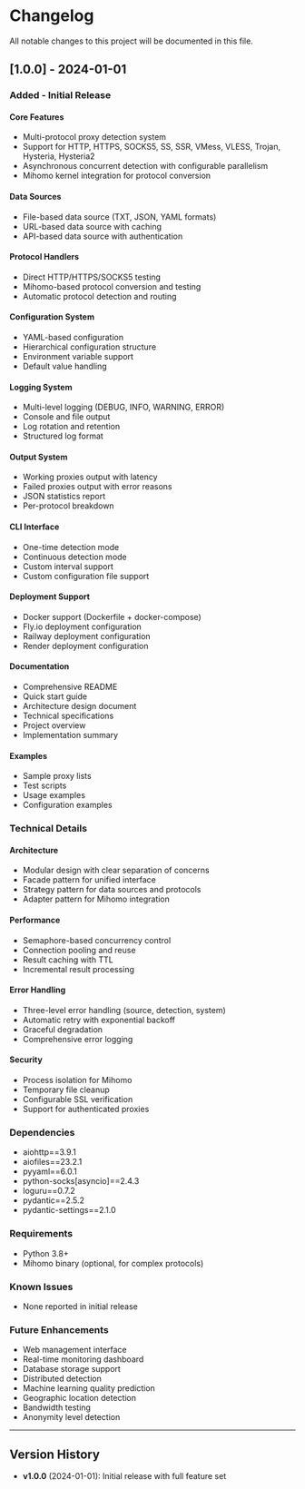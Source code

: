 # Changelog

All notable changes to this project will be documented in this file.

## [1.0.0] - 2024-01-01

### Added - Initial Release

#### Core Features
- Multi-protocol proxy detection system
- Support for HTTP, HTTPS, SOCKS5, SS, SSR, VMess, VLESS, Trojan, Hysteria, Hysteria2
- Asynchronous concurrent detection with configurable parallelism
- Mihomo kernel integration for protocol conversion

#### Data Sources
- File-based data source (TXT, JSON, YAML formats)
- URL-based data source with caching
- API-based data source with authentication

#### Protocol Handlers
- Direct HTTP/HTTPS/SOCKS5 testing
- Mihomo-based protocol conversion and testing
- Automatic protocol detection and routing

#### Configuration System
- YAML-based configuration
- Hierarchical configuration structure
- Environment variable support
- Default value handling

#### Logging System
- Multi-level logging (DEBUG, INFO, WARNING, ERROR)
- Console and file output
- Log rotation and retention
- Structured log format

#### Output System
- Working proxies output with latency
- Failed proxies output with error reasons
- JSON statistics report
- Per-protocol breakdown

#### CLI Interface
- One-time detection mode
- Continuous detection mode
- Custom interval support
- Custom configuration file support

#### Deployment Support
- Docker support (Dockerfile + docker-compose)
- Fly.io deployment configuration
- Railway deployment configuration
- Render deployment configuration

#### Documentation
- Comprehensive README
- Quick start guide
- Architecture design document
- Technical specifications
- Project overview
- Implementation summary

#### Examples
- Sample proxy lists
- Test scripts
- Usage examples
- Configuration examples

### Technical Details

#### Architecture
- Modular design with clear separation of concerns
- Facade pattern for unified interface
- Strategy pattern for data sources and protocols
- Adapter pattern for Mihomo integration

#### Performance
- Semaphore-based concurrency control
- Connection pooling and reuse
- Result caching with TTL
- Incremental result processing

#### Error Handling
- Three-level error handling (source, detection, system)
- Automatic retry with exponential backoff
- Graceful degradation
- Comprehensive error logging

#### Security
- Process isolation for Mihomo
- Temporary file cleanup
- Configurable SSL verification
- Support for authenticated proxies

### Dependencies
- aiohttp==3.9.1
- aiofiles==23.2.1
- pyyaml==6.0.1
- python-socks[asyncio]==2.4.3
- loguru==0.7.2
- pydantic==2.5.2
- pydantic-settings==2.1.0

### Requirements
- Python 3.8+
- Mihomo binary (optional, for complex protocols)

### Known Issues
- None reported in initial release

### Future Enhancements
- Web management interface
- Real-time monitoring dashboard
- Database storage support
- Distributed detection
- Machine learning quality prediction
- Geographic location detection
- Bandwidth testing
- Anonymity level detection

---

## Version History

- **v1.0.0** (2024-01-01): Initial release with full feature set
